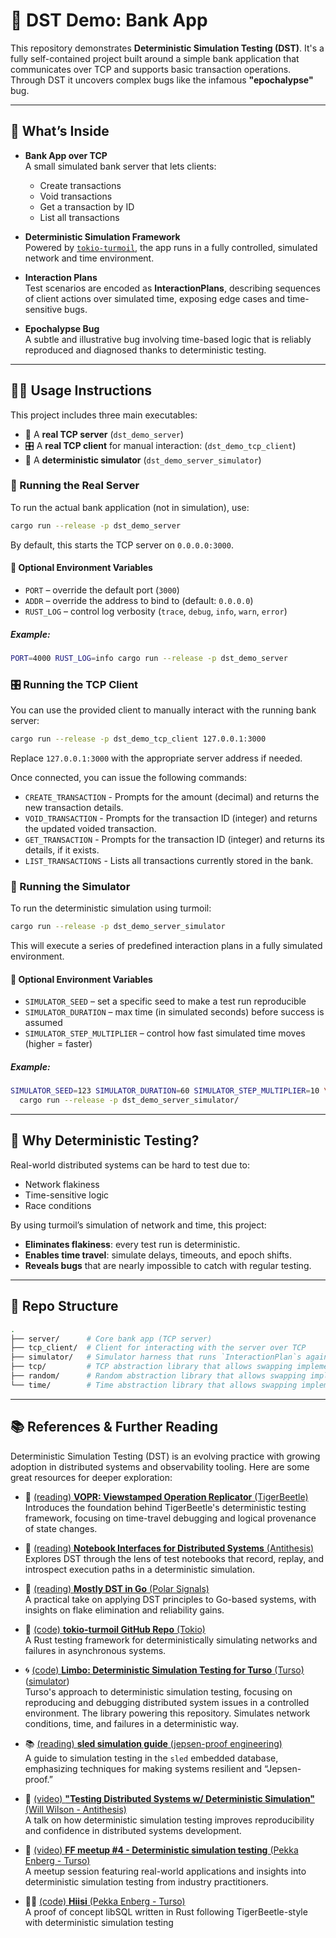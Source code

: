 # 🏦 DST Demo: Bank App

This repository demonstrates **Deterministic Simulation Testing (DST)**. It's a fully self-contained project built around a simple bank application that communicates over TCP and supports basic transaction operations. Through DST it uncovers complex bugs like the infamous **"epochalypse"** bug.

---

## 🚀 What’s Inside

- **Bank App over TCP**  
  A small simulated bank server that lets clients:

  - Create transactions
  - Void transactions
  - Get a transaction by ID
  - List all transactions

- **Deterministic Simulation Framework**  
  Powered by [`tokio-turmoil`](https://github.com/tokio-rs/turmoil), the app runs in a fully controlled, simulated network and time environment.

- **Interaction Plans**  
  Test scenarios are encoded as **InteractionPlans**, describing sequences of client actions over simulated time, exposing edge cases and time-sensitive bugs.

- **Epochalypse Bug**  
  A subtle and illustrative bug involving time-based logic that is reliably reproduced and diagnosed thanks to deterministic testing.

---

## 🧑‍💻 Usage Instructions

This project includes three main executables:

- 🏦 A **real TCP server** (`dst_demo_server`)
- 🎛 A **real TCP client** for manual interaction: (`dst_demo_tcp_client`)
- 🧪 A **deterministic simulator** (`dst_demo_server_simulator`)

### 🏁 Running the Real Server

To run the actual bank application (not in simulation), use:

```bash
cargo run --release -p dst_demo_server
```

By default, this starts the TCP server on `0.0.0.0:3000`.

#### 🔧 Optional Environment Variables

- `PORT` – override the default port (`3000`)
- `ADDR` – override the address to bind to (default: `0.0.0.0`)
- `RUST_LOG` – control log verbosity (`trace`, `debug`, `info`, `warn`, `error`)

##### Example:

```bash
PORT=4000 RUST_LOG=info cargo run --release -p dst_demo_server
```

### 🎛 Running the TCP Client

You can use the provided client to manually interact with the running bank server:

```bash
cargo run --release -p dst_demo_tcp_client 127.0.0.1:3000
```

Replace `127.0.0.1:3000` with the appropriate server address if needed.

Once connected, you can issue the following commands:

- `CREATE_TRANSACTION` - Prompts for the amount (decimal) and returns the new transaction details.
- `VOID_TRANSACTION` - Prompts for the transaction ID (integer) and returns the updated voided transaction.
- `GET_TRANSACTION` - Prompts for the transaction ID (integer) and returns its details, if it exists.
- `LIST_TRANSACTIONS` - Lists all transactions currently stored in the bank.

### 🧪 Running the Simulator

To run the deterministic simulation using turmoil:

```bash
cargo run --release -p dst_demo_server_simulator
```

This will execute a series of predefined interaction plans in a fully simulated environment.

#### 🔧 Optional Environment Variables

- `SIMULATOR_SEED` – set a specific seed to make a test run reproducible
- `SIMULATOR_DURATION` – max time (in simulated seconds) before success is assumed
- `SIMULATOR_STEP_MULTIPLIER` – control how fast simulated time moves (higher = faster)

##### Example:

```bash
SIMULATOR_SEED=123 SIMULATOR_DURATION=60 SIMULATOR_STEP_MULTIPLIER=10 \
  cargo run --release -p dst_demo_server_simulator/
```

---

## 🧪 Why Deterministic Testing?

Real-world distributed systems can be hard to test due to:

- Network flakiness
- Time-sensitive logic
- Race conditions

By using turmoil’s simulation of network and time, this project:

- **Eliminates flakiness**: every test run is deterministic.
- **Enables time travel**: simulate delays, timeouts, and epoch shifts.
- **Reveals bugs** that are nearly impossible to catch with regular testing.

---

## 📂 Repo Structure

```bash
.
├── server/      # Core bank app (TCP server)
├── tcp_client/  # Client for interacting with the server over TCP
├── simulator/   # Simulator harness that runs `InteractionPlan`s against the Bank server
├── tcp/         # TCP abstraction library that allows swapping implementation between simulated and concrete at compile-time
├── random/      # Random abstraction library that allows swapping implementation between simulated (deterministically seeded) and fully random at compile-time
└── time/        # Time abstraction library that allows swapping implementation between simulated time and real time at compile-time
```

---

## 📚 References & Further Reading

Deterministic Simulation Testing (DST) is an evolving practice with growing adoption in distributed systems and observability tooling. Here are some great resources for deeper exploration:

- 📄 [(reading) **VOPR: Viewstamped Operation Replicator** (TigerBeetle)](https://web.archive.org/web/20250126140225/https://docs.tigerbeetle.com/about/vopr/)  
  Introduces the foundation behind TigerBeetle's deterministic testing framework, focusing on time-travel debugging and logical provenance of state changes.

- 📓 [(reading) **Notebook Interfaces for Distributed Systems** (Antithesis)](https://antithesis.com/blog/notebook_interfaces/)  
  Explores DST through the lens of test notebooks that record, replay, and introspect execution paths in a deterministic simulation.

- 🧪 [(reading) **Mostly DST in Go** (Polar Signals)](https://www.polarsignals.com/blog/posts/2024/05/28/mostly-dst-in-go)  
  A practical take on applying DST principles to Go-based systems, with insights on flake elimination and reliability gains.

- 🧰 [(code) **tokio-turmoil GitHub Repo** (Tokio)](https://github.com/tokio-rs/turmoil)  
  A Rust testing framework for deterministically simulating networks and failures in asynchronous systems.

- 🌀 [(code) **Limbo: Deterministic Simulation Testing for Turso** (Turso)](https://github.com/tursodatabase/limbo) ([simulator](https://github.com/tursodatabase/limbo/blob/main/simulator))  
  Turso's approach to deterministic simulation testing, focusing on reproducing and debugging distributed system issues in a controlled environment.
  The library powering this repository. Simulates network conditions, time, and failures in a deterministic way.

- 📚 [(reading) **sled simulation guide** (jepsen-proof engineering)](https://sled.rs/simulation.html)  
  A guide to simulation testing in the `sled` embedded database, emphasizing techniques for making systems resilient and “Jepsen-proof.”

- 🎥 [(video) **"Testing Distributed Systems w/ Deterministic Simulation"** (Will Wilson - Antithesis)](https://www.youtube.com/watch?v=4fFDFbi3toc)  
  A talk on how deterministic simulation testing improves reproducibility and confidence in distributed systems development.

- 🎥 [(video) **FF meetup #4 - Deterministic simulation testing** (Pekka Enberg - Turso)](https://www.youtube.com/live/29Vz5wkoUR8)  
  A meetup session featuring real-world applications and insights into deterministic simulation testing from industry practitioners.

- 🧑‍💻 [(code) **Hiisi** (Pekka Enberg - Turso)](https://github.com/penberg/hiisi)  
  A proof of concept libSQL written in Rust following TigerBeetle-style with deterministic simulation testing
